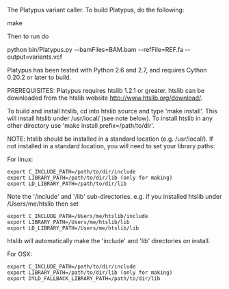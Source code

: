 
The Platypus variant caller. To build Platypus, do the following:

make

Then to run do

python bin/Platypus.py --bamFiles=BAM.bam --refFile=REF.fa --output=variants.vcf

Platypus has been tested with Python 2.6 and 2.7, and requires Cython 0.20.2 or later
to build.

PREREQUISITES: Platypus requires htslib 1.2.1 or greater. htslib can be downloaded from the htslib website http://www.htslib.org/download/.

To build and install htslib, cd into htslib source and type 'make install'. This will install htslib under /usr/local/ (see note below). To install htslib in any other directory use 'make install prefix=/path/to/dir'.

NOTE: htslib should be installed in a standard location (e.g. /usr/local/). If not installed in a standard location, you will need to set your library paths:

For linux:

    export C_INCLUDE_PATH=/path/to/dir/include
    export LIBRARY_PATH=/path/to/dir/lib (only for making)
    export LD_LIBRARY_PATH=/path/to/dir/lib

Note the '/include' and '/lib' sub-directories. e.g. if you installed htslib under /Users/me/htslib then set

    export C_INCLUDE_PATH=/Users/me/htslib/include
    export LIBRARY_PATH=/Users/me/htslib/lib
    export LD_LIBRARY_PATH=/Users/me/htslib/lib

htslib will automatically make the 'include' and 'lib' directories on install.

For OSX:

    export C_INCLUDE_PATH=/path/to/dir/include
    export LIBRARY_PATH=/path/to/dir/lib (only for making)
    export DYLD_FALLBACK_LIBRARY_PATH=/path/to/dir/lib
